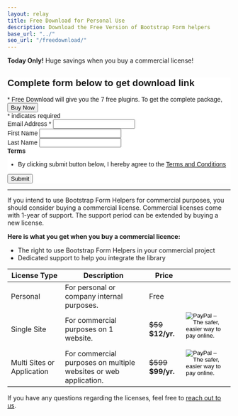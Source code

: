 ```yaml
---
layout: relay
title: Free Download for Personal Use
description: Download the Free Version of Bootstrap Form helpers
base_url: "../"
seo_url: "/freedownload/"
---
```


<div class="alert alert-success">
  <strong>Today Only!</strong> Huge savings when you buy a commercial license!
</div>
 
<!-- Begin MailChimp Signup Form -->
<link href="//cdn-images.mailchimp.com/embedcode/classic-081711.css" rel="stylesheet" type="text/css">
<style type="text/css">
	#mc_embed_signup{background:#fff; clear:left; font:14px Helvetica,Arial,sans-serif; }
	/* Add your own MailChimp form style overrides in your site stylesheet or in this style block.
	   We recommend moving this block and the preceding CSS link to the HEAD of your HTML file. */
</style>
<div id="mc_embed_signup">
<form action="http://bootstrapformhelpers.us2.list-manage2.com/subscribe/post?u=1dcb171e98322a1799932d5e6&amp;id=26542a11f3" method="post" id="mc-embedded-subscribe-form" name="mc-embedded-subscribe-form" class="validate" target="_blank" novalidate>
	<h2>Complete form below to get download link</h2>
	<div class="well well-sm separate text-center">* Free Download will give you the 7 free plugins. To get the complete package, 
<a onclick="ga('send', 'event', 'button', 'click', 'buy-small');" href="/buy"> <button type="button" class="btn btn-success">Buy Now</button></a>
</div>
	
<div class="indicates-required"><span class="asterisk">*</span> indicates required</div>
<div class="mc-field-group">
	<label for="mce-EMAIL">Email Address  <span class="asterisk">*</span>
</label>
	<input type="email" value="" name="EMAIL" class="required email" id="mce-EMAIL">
</div>
<div class="mc-field-group">
	<label for="mce-FNAME">First Name </label>
	<input type="text" value="" name="FNAME" class="" id="mce-FNAME">
</div>
<div class="mc-field-group">
	<label for="mce-LNAME">Last Name </label>
	<input type="text" value="" name="LNAME" class="" id="mce-LNAME">
</div>
<div class="mc-field-group input-group">
    <strong>Terms </strong>
    <ul><li><input type="hidden" checked="checked" value="1" name="group[11057][1]" id="mce-group[11057]-11057-0"> <span class="glyphicon glyphicon-ok"></span> <label for="mce-group[11057]-11057-0"> By clicking submit button below, I hereby agree to the  <a href="http://bootstrapformhelpers.com/terms" target="_blank">Terms and Conditions</a></label></li>
</ul>
</div>
	<div id="mce-responses" class="clear">
		<div class="response" id="mce-error-response" style="display:none"></div>
		<div class="response" id="mce-success-response" style="display:none"></div>
	</div>    <!-- real people should not fill this in and expect good things - do not remove this or risk form bot signups-->
    <div style="position: absolute; left: -5000px;"><input type="text" name="b_1dcb171e98322a1799932d5e6_26542a11f3" value=""></div>
	<div class="clear"><input type="submit" value="Submit" name="subscribe" id="mc-embedded-subscribe" class="button"></div>
</form>
</div>

<!--End mc_embed_signup-->

<hr>


If you intend to use Bootstrap Form Helpers for commercial purposes, you should consider
buying a commercial license. Commercial licenses come with 1-year of support. The support
period can be extended by buying a new license.

**Here is what you get when you buy a commercial licence:**

* The right to use Bootstrap Form Helpers in your commercial project
* Dedicated support to help you integrate the library

<table class="table">
  <thead>
    <tr>
      <th>License Type</th>
      <th>Description</th>
      <th>Price</th>
      <th>&nbsp;</th>
    </tr>
  </thead>
  <tbody>
    <tr>
      <td>Personal</td>
      <td>For personal or company internal purposes.</td>
      <td>Free</td>
      <td>&nbsp;</td>
    </tr>
    <tr>
      <td>Single Site</td>
      <td>For commercial purposes on 1 website.</td>
      <td><span style="text-decoration:line-through">$59</span> <b>$12/yr.</b></td>
      <td>
<form action="https://www.paypal.com/cgi-bin/webscr" method="post" target="_top">
<input type="hidden" name="cmd" value="_s-xclick">
<input type="hidden" name="hosted_button_id" value="BE8Q3SPA37FRG">
<input type="image" src="https://www.paypalobjects.com/en_GB/i/btn/btn_cart_LG.gif" border="0" name="submit" alt="PayPal – The safer, easier way to pay online.">
<img alt="" border="0" src="https://www.paypalobjects.com/en_GB/i/scr/pixel.gif" width="1" height="1">
</form>
      </td>
    </tr>
    <tr>
      <td>Multi Sites or Application</td>
      <td>For commercial purposes on multiple websites or web application.</td>
      <td><span style="text-decoration:line-through">$599</span> <b>$99/yr.</b></td>
      <td>
<form action="https://www.paypal.com/cgi-bin/webscr" method="post" target="_top">
<input type="hidden" name="cmd" value="_s-xclick">
<input type="hidden" name="hosted_button_id" value="5GYR8CJJE42S4">
<input type="image" src="https://www.paypalobjects.com/en_GB/i/btn/btn_cart_LG.gif" border="0" name="submit" alt="PayPal – The safer, easier way to pay online.">
<img alt="" border="0" src="https://www.paypalobjects.com/en_GB/i/scr/pixel.gif" width="1" height="1">
</form>
      </td>
    </tr>
  </tbody>
</table>

If you have any questions regarding the licenses, feel free to [reach out to us](https://bootstrapformhelpers.zendesk.com/hc/en-us/requests/new).
